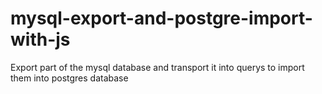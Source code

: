 # mysql-export-and-postgre-import-with-js
Export part of the mysql database and transport it into querys to import them into postgres database
